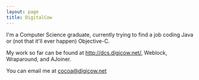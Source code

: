 ```yaml
---
layout: page
title: DigitalCow
---
```




I'm a Computer Science graduate, currently trying to find a job coding Java or (not that it'll ever happen) Objective-C.

My work so far can be found at http://dcs.digicow.net/, Weblock, Wraparound, and AJoiner.

You can email me at cocoa@digicow.net

